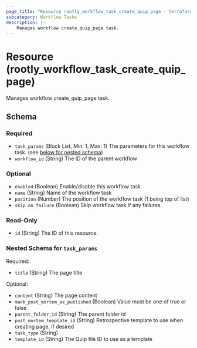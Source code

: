 ```yaml
---
page_title: "Resource rootly_workflow_task_create_quip_page - terraform-provider-rootly"
subcategory: Workflow Tasks
description: |-
    Manages workflow create_quip_page task.
---
```


# Resource (rootly_workflow_task_create_quip_page)

Manages workflow create_quip_page task.



<!-- schema generated by tfplugindocs -->
## Schema

### Required

- `task_params` (Block List, Min: 1, Max: 1) The parameters for this workflow task. (see [below for nested schema](#nestedblock--task_params))
- `workflow_id` (String) The ID of the parent workflow

### Optional

- `enabled` (Boolean) Enable/disable this workflow task
- `name` (String) Name of the workflow task
- `position` (Number) The position of the workflow task (1 being top of list)
- `skip_on_failure` (Boolean) Skip workflow task if any failures

### Read-Only

- `id` (String) The ID of this resource.

<a id="nestedblock--task_params"></a>
### Nested Schema for `task_params`

Required:

- `title` (String) The page title

Optional:

- `content` (String) The page content
- `mark_post_mortem_as_published` (Boolean) Value must be one of true or false
- `parent_folder_id` (String) The parent folder id
- `post_mortem_template_id` (String) Retrospective template to use when creating page, if desired
- `task_type` (String)
- `template_id` (String) The Quip file ID to use as a template
